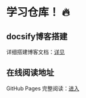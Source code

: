 # 学习仓库！ 🔥

## docsify博客搭建

详细搭建博客文档：[详见](https://mp.weixin.qq.com/s/aK9Z9RkqWMUpcNzUREEx4Q)

## 在线阅读地址
GitHub Pages 完整阅读：[进入](https://gyz296641164.github.io/#/)


